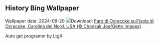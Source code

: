 ## History Bing Wallpaper
Wallpaper date: 2024-09-20
![](https://www.bing.com/th?id=OHR.OcracokeLight_IT-IT0714167310_UHD.jpg&w=1000)Download: [Faro di Ocracoke sull'isola di Ocracoke, Carolina del Nord, USA (© Chansak Joe/Getty Images)](https://www.bing.com/th?id=OHR.OcracokeLight_IT-IT0714167310_UHD.jpg)

Auto get programm by LtgX
